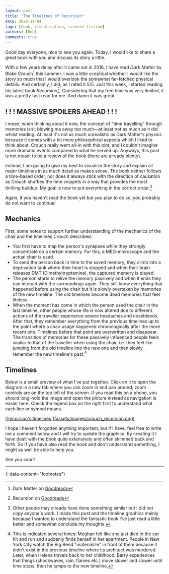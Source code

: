 ```yaml
---
layout: post
title: "The Timelines of Recursion"
date: 2020-10-04
tags: [book, visualization, science-fiction]
authors: [Bob]
comments: true
---
```

Good day everyone, nice to see you again.
Today, I would like to share a great book with you and discuss its story a little.

With a few years delay after it came out in 2016, I have read *Dark Matter* by Blake Crouch[^dark-matter-gr] this summer.
I was a little sceptical whether I would like the story so much that I would overlook the somewhat far-fetched physical details.
And certainly, I did, as I rated it 5/5.
Just this week, I started reading his latest book *Recursion*[^recursion-gr].
Considering that my free time was very limited, it was a pretty fast read for me.
And damn it was great.

## ! ! ! MASSIVE SPOILERS AHEAD ! ! !

I mean, when thinking about it now, the concept of "time travelling" through memories isn't blowing me away too much—at least not as much as it did whilst reading.
At least it's not as much unrealistic as Dark Matter's physics because it comes with a lot more philosophical aspects which I liked to think about.
Crouch really went all-in with this plot, and I couldn't imagine more dramatic events compared to what he served up.
Anyways, this post is not meant to be a review of the book (there are already plenty).

Instead, I am going to give my best to visualize the story and explain all major timelines in as much detail as makes sense.
The book neither follows a time-based order, nor does it always stick with the direction of causation as Crouch shuffles the time snippets in a way that provides the most thrilling buildup.
My goal is now to put everything in the correct order.[^other-attempts]

Again, if you haven't read the book yet but you plan to do so, you probably do not want to continue!

## Mechanics

First, some notes to support further understanding of the mechanics of the chair and the timelines Crouch described:

- You first have to map the person's synapses while they strongly concentrate on a certain memory. For this, a MEG-microscope and the actual chair is used.
- To send the person back in time to the saved memory, they climb into a deprivation tank where their heart is stopped and when their brain releases DMT (Dimethyltryptamine), the captured memory is played.
- The person starts to relive the memory passively and when it ends they can interact with the surroundings again. They still know everything that happened before using the chair but it is slowly overtaken by memories of the new timeline. The old timelines become dead memories that feel lifeless.
- When the moment has come in which the person used the chair in the last timeline, other people whose life is now altered due to different actions of the traveller experience severe headaches and nosebleeds. After that, they remember everything from the previous timelines up to the point where a chair usage happened chronologically after the more recent one. Timelines before that point are overwritten and disappear. The transition of memories for these passively influenced people feels similar to that of the traveller when using the chair, i.e. they feel like jumping from the old timeline into the new one and then slowly remember the new timeline's past.[^passive-time-jump]

## Timelines

Below is a small preview of what I've put together.
Click on it to open the diagram in a new tab where you can zoom in and pan around; zoom controls are on the top left of the screen.
If you read this on a phone, you should long-hold the image and open the picture instead as navigation is easier here.
Check the legend box on the right first to understand what each line or symbol means.

<a href="viewer" target="_blank">
![recursion's timelines](/assets/images/crouch_recursion.png)
</a>

I hope I haven't forgotten anything important, but if I have, feel free to write me a comment below and I will try to update the graphics.
By creating it I have dealt with the book quite extensively and often skimmed back and forth.
So if you have also read the book and don't understand something, I might as well be able to help you.

See you soon!

---
{: data-content="footnotes"}

[^dark-matter-gr]: Dark Matter on [Goodreads](https://www.goodreads.com/book/show/27833670-dark-matter)

[^recursion-gr]: Recursion on [Goodreads](https://www.goodreads.com/book/show/42046112-recursion)

[^other-attempts]: Other people may already have done something similar but I did not copy anyone's work. I made this post and the timeline graphics mainly because I wanted to understand the fantastic book I've just read a little better and somewhat conclude my thoughts.

[^passive-time-jump]: This is indicated several times: Meghan felt like she just died in the car hit and run and suddenly finds herself in her apartment. People in New York City watch the Big Bend "materialize" in front of them because it didn't exist in the previous timeline where its architect was murdered. Later, when Helena travels back to her childhood, Barry experiences that things (shockwaves, rain, flames etc.) move slower and slower until time stops, then he jumps to the new timeline.
